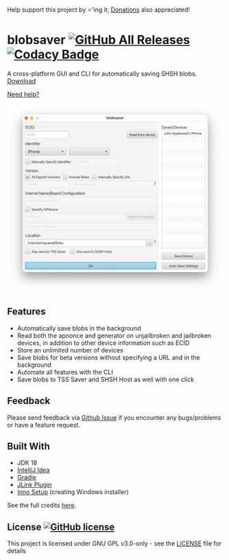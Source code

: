 Help support this project by ⭐️'ing it; [Donations](https://www.paypal.me/airsqrd) also appreciated!

# blobsaver [![GitHub All Releases](https://img.shields.io/github/downloads/airsquared/blobsaver/total.svg)](https://github.com/airsquared/blobsaver/releases) [![Codacy Badge](https://app.codacy.com/project/badge/Grade/0d4fdc1daca5402a8c57efc3bef73d31)](https://www.codacy.com/gh/airsquared/blobsaver/dashboard?utm_source=github.com&amp;utm_medium=referral&amp;utm_content=airsquared/blobsaver&amp;utm_campaign=Badge_Grade)

A cross-platform GUI and CLI for automatically saving SHSH blobs. [Download](https://github.com/airsquared/blobsaver/releases)

[Need help?](https://github.com/airsquared/blobsaver/wiki/Automatically-saving-blobs-to-the-cloud)

![Mac Screenshot](.github/screenshots/screenshot-macos.png)

## Features

- Automatically save blobs in the background
- Read both the apnonce and generator on unjailbroken and jailbroken devices, in addition to other device information
  such as ECID
- Store an unlimited number of devices
- Save blobs for beta versions without specifying a URL and in the background
- Automate all features with the CLI
- Save blobs to TSS Saver and SHSH Host as well with one click

## Feedback

Please send feedback via [Github Issue](https://github.com/airsquared/blobsaver/issues/new/choose) if you encounter any
bugs/problems or have a feature request.

## Built With

- JDK 18
- [IntelliJ Idea](https://www.jetbrains.com/idea/)
- [Gradle](https://gradle.org/)
- [JLink Plugin](https://github.com/beryx/badass-jlink-plugin)
- [Inno Setup](http://www.jrsoftware.org/isinfo.php) (creating Windows installer)

See the full credits [here](libraries_used.txt).

## License [![GitHub license](https://img.shields.io/github/license/airsquared/blobsaver.svg)](https://github.com/airsquared/blobsaver/blob/master/LICENSE)
This project is licensed under GNU GPL v3.0-only - see the [LICENSE](https://github.com/airsquared/blobsaver/blob/master/LICENSE) file for details
